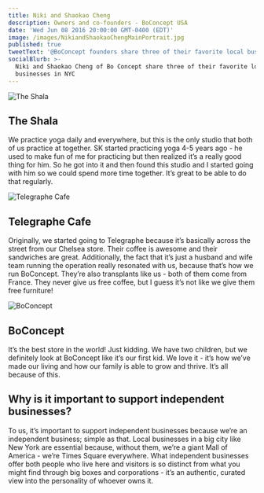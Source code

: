```yaml
---
title: Niki and Shaokao Cheng
description: Owners and co-founders - BoConcept USA
date: 'Wed Jun 08 2016 20:00:00 GMT-0400 (EDT)'
image: /images/NikiandShaokaoChengMainPortrait.jpg
published: true
tweetText: '@BoConcept founders share three of their favorite local businesses in NYC'
socialBlurb: >-
  Niki and Shaokao Cheng of Bo Concept share three of their favorite local
  businesses in NYC
---
```


![The Shala](/fornewyork/images/NikiandShaokaoChengTheShala.jpg)

## The Shala

We practice yoga daily and everywhere, but this is the only studio that both of us practice at together. SK started practicing yoga 4-5 years ago - he used to make fun of me for practicing but then realized it’s a really good thing for him. So he got into it and then found this studio and I started going with him so we could spend more time together. It’s great to be able to do that regularly.

![Telegraphe Cafe](/fornewyork/images/NikiandShaokaoChengTelegraphe.jpg)

## Telegraphe Cafe

Originally, we started going to Telegraphe because it’s basically across the street from our Chelsea store. Their coffee is awesome and their sandwiches are great. Additionally, the fact that it’s just a husband and wife team running the operation really resonated with us, because that’s how we run BoConcept. They’re also transplants like us - both of them come from France. They never give us free coffee, but I guess it’s not like we give them free furniture!

![BoConcept](/fornewyork/images/BoConceptInterior.jpg)

## BoConcept

It’s the best store in the world! Just kidding. We have two children, but we definitely look at BoConcept like it’s our first kid. We love it - it’s how we’ve made our living and how our family is able to grow and thrive. It’s all because of this.

## Why is it important to support independent businesses?

To us, it’s important to support independent businesses because we’re an independent business; simple as that. Local businesses in a big city like New York are essential because, without them, we’re a giant Mall of America - we’re Times Square everywhere. What independent businesses offer both people who live here and visitors is so distinct from what you might find through big boxes and corporations - it’s an authentic, curated view into the personality of whoever owns it.
